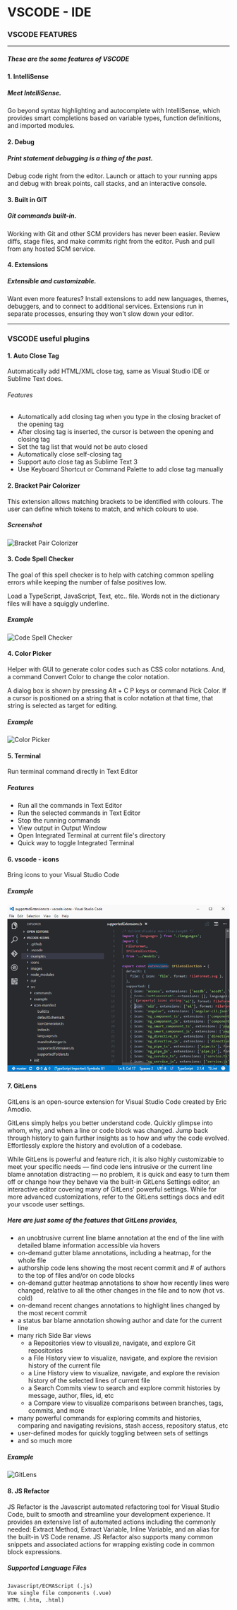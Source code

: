 # VSCODE - IDE


### VSCODE FEATURES
---
##### These are the some features of VSCODE

#### 1. IntelliSense 

##### Meet IntelliSense.
Go beyond syntax highlighting and autocomplete with IntelliSense, which provides smart completions based on variable types, function definitions, and imported modules.

#### 2. Debug

##### Print statement debugging is a thing of the past.
Debug code right from the editor. Launch or attach to your running apps and debug with break points, call stacks, and an interactive console.

#### 3. Built in GIT

##### Git commands built-in.
Working with Git and other SCM providers has never been easier. Review diffs, stage files, and make commits right from the editor. Push and pull from any hosted SCM service.

#### 4. Extensions

##### Extensible and customizable.
Want even more features? Install extensions to add new languages, themes, debuggers, and to connect to additional services. Extensions run in separate processes, ensuring they won't slow down your editor.
***


### VSCODE useful plugins


#### 1. Auto Close Tag
Automatically add HTML/XML close tag, same as Visual Studio IDE or Sublime Text does.

###### Features
* Automatically add closing tag when you type in the closing bracket of the opening tag
* After closing tag is inserted, the cursor is between the opening and closing tag
* Set the tag list that would not be auto closed
* Automatically close self-closing tag
* Support auto close tag as Sublime Text 3
* Use Keyboard Shortcut or Command Palette to add close tag manually


#### 2. Bracket Pair Colorizer 
This extension allows matching brackets to be identified with colours. The user can define which tokens to match, and which colours to use.

##### Screenshot
![Bracket Pair Colorizer](https://github.com/CoenraadS/Bracket-Pair-Colorizer-2/raw/master/images/example.png)


#### 3. Code Spell Checker
The goal of this spell checker is to help with catching common spelling errors while keeping the number of false positives low.

Load a TypeScript, JavaScript, Text, etc.. file. Words not in the dictionary files will have a squiggly underline.

##### Example
![Code Spell Checker](https://raw.githubusercontent.com/Jason-Rev/vscode-spell-checker/master/client/images/example.gif)


#### 4. Color Picker
Helper with GUI to generate color codes such as CSS color notations.
And, a command Convert Color to change the color notation.

A dialog box is shown by pressing Alt + C P keys or command Pick Color. If a cursor is positioned on a string that is color notation at that time, that string is selected as target for editing.

##### Example 
![Color Picker](https://github.com/anseki/vscode-color/raw/master/s-01.gif)


#### 5. Terminal 
Run terminal command directly in Text Editor

##### Features
* Run all the commands in Text Editor
* Run the selected commands in Text Editor
* Stop the running commands
* View output in Output Window
* Open Integrated Terminal at current file's directory
* Quick way to toggle Integrated Terminal


#### 6. vscode - icons
Bring icons to your Visual Studio Code

##### Example
![vscode-icons](https://raw.githubusercontent.com/vscode-icons/vscode-icons/master/images/screenshot.gif)


#### 7. GitLens
GitLens is an open-source extension for Visual Studio Code created by Eric Amodio.

GitLens simply helps you better understand code. Quickly glimpse into whom, why, and when a line or code block was changed. Jump back through history to gain further insights as to how and why the code evolved. Effortlessly explore the history and evolution of a codebase.

While GitLens is powerful and feature rich, it is also highly customizable to meet your specific needs — find code lens intrusive or the current line blame annotation distracting — no problem, it is quick and easy to turn them off or change how they behave via the built-in GitLens Settings editor, an interactive editor covering many of GitLens' powerful settings. While for more advanced customizations, refer to the GitLens settings docs and edit your vscode user settings.

##### Here are just some of the features that GitLens provides,

* an unobtrusive current line blame annotation at the end of the line with detailed blame information accessible via hovers
* on-demand gutter blame annotations, including a heatmap, for the whole file
* authorship code lens showing the most recent commit and # of authors to the top of files and/or on code blocks
* on-demand gutter heatmap annotations to show how recently lines were changed, relative to all the other changes in the file and to now (hot vs. cold)
* on-demand recent changes annotations to highlight lines changed by the most recent commit
* a status bar blame annotation showing author and date for the current line
* many rich Side Bar views
    * a Repositories view to visualize, navigate, and explore Git repositories
    * a File History view to visualize, navigate, and explore the revision history of the current file
    * a Line History view to visualize, navigate, and explore the revision history of the selected lines of current file
    * a Search Commits view to search and explore commit histories by message, author, files, id, etc
    * a Compare view to visualize comparisons between branches, tags, commits, and more
* many powerful commands for exploring commits and histories, comparing and navigating revisions, stash access, repository status, etc
* user-defined modes for quickly toggling between sets of settings
* and so much more

##### Example
![GitLens](https://raw.githubusercontent.com/eamodio/vscode-gitlens/master/images/docs/gitlens-preview.gif)


#### 8. JS Refactor
JS Refactor is the Javascript automated refactoring tool for Visual Studio Code, built to smooth and streamline your development experience. It provides an extensive list of automated actions including the commonly needed: Extract Method, Extract Variable, Inline Variable, and an alias for the built-in VS Code rename. JS Refactor also supports many common snippets and associated actions for wrapping existing code in common block expressions.

##### Supported Language Files
    Javascript/ECMAScript (.js)
    Vue single file components (.vue)
    HTML (.htm, .html)